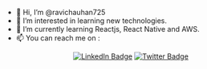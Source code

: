 - 👋 Hi, I’m @ravichauhan725
- 👀 I’m interested in learning new technologies.
- 🌱 I’m currently learning Reactjs, React Native and AWS.
- 📫 You can reach me on :
<div id="badges">
<center>
  <a href="https://linkedin.com/in/ravichauhan725" target="_blank"><img src="https://img.shields.io/badge/LinkedIn-blue?style=for-the-badge&logo=linkedin&logoColor=white" alt="LinkedIn Badge"/></a>
 <a href="https://twitter.com/ravichauhan725"><img src="https://img.shields.io/badge/Twitter-blue?style=for-the-badge&logo=twitter&logoColor=white" alt="Twitter Badge"/></a>
</center>
</div>
<!---
ravichauhan725/ravichauhan725 is a ✨ special ✨ repository because its `README.md` (this file) appears on your GitHub profile.
You can click the Preview link to take a look at your changes.
--->
